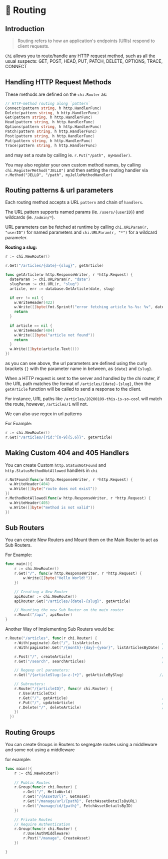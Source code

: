 # 🔌 Routing

## Introduction

> Routing refers to how an application's endpoints (URIs) respond to client requests.

`Chi` allows you to route/handle any HTTP request method, such as all the usual suspects:
GET, POST, HEAD, PUT, PATCH, DELETE, OPTIONS, TRACE, CONNECT

## Handling HTTP Request Methods


These methods are defined on the `chi.Router` as:

```go
// HTTP-method routing along `pattern`
Connect(pattern string, h http.HandlerFunc)
Delete(pattern string, h http.HandlerFunc)
Get(pattern string, h http.HandlerFunc)
Head(pattern string, h http.HandlerFunc)
Options(pattern string, h http.HandlerFunc)
Patch(pattern string, h http.HandlerFunc)
Post(pattern string, h http.HandlerFunc)
Put(pattern string, h http.HandlerFunc)
Trace(pattern string, h http.HandlerFunc)
```

and may set a route by calling ie. `r.Put("/path", myHandler)`.

You may also register your own custom method names, by calling `chi.RegisterMethod("JELLO")`
and then setting the routing handler via `r.Method("JELLO", "/path", myJelloMethodHandler)`

## Routing patterns & url parameters

Each routing method accepts a URL `pattern` and chain of `handlers`.

The URL pattern supports named params (ie. `/users/{userID}`) and wildcards (ie. `/admin/*`).

URL parameters can be fetched at runtime by calling `chi.URLParam(r, "userID")` for named parameters and `chi.URLParam(r, "*")` for a wildcard parameter.

**Routing a slug:**

```go
r := chi.NewRouter()

r.Get("/articles/{date}-{slug}", getArticle)

func getArticle(w http.ResponseWriter, r *http.Request) {
  dateParam := chi.URLParam(r, "date")
  slugParam := chi.URL(r, "slug")
  article, err := database.GetArticle(date, slug)

  if err != nil {
    w.WriteHeader(422)
    w.Write([]byte(fmt.Sprintf("error fetching article %s-%s: %v", dateParam, slugParam, err)))
    return
  }
  
  if article == nil {
    w.WriteHeader(404)
    w.Write([]byte("article not found"))
    return
  }
  w.Write([]byte(article.Text()))
})
```

as you can see above, the url parameters are defined using the curly brackets `{}` with the parameter name in between, as `{date}` and `{slug}`.

When a HTTP request is sent to the server and handled by the chi router, if the URL path matches the format of `/articles/{date}-{slug}`, then the `getArticle` function will be called to send a response to the client.

For instance, URL paths like `/articles/20200109-this-is-so-cool` will match the route, however,
`/articles/1` will not.

We can also use regex in url patterns

For Example:
```go
r := chi.NewRouter()
r.Get("/articles/{rid:^[0-9]{5,6}}", getArticle)
```

## Making Custom 404 and 405 Handlers

You can create Custom `http.StatusNotFound` and `http.StatusMethodNotAllowed` handlers in `chi`
```go
r.NotFound(func(w http.ResponseWriter, r *http.Request) {
  w.WriteHeader(404)
  w.Write([]byte("route does not exist"))
})
r.MethodNotAllowed(func(w http.ResponseWriter, r *http.Request) {
  w.WriteHeader(405)
  w.Write([]byte("method is not valid"))
})
```

## Sub Routers

You can create New Routers and Mount them on the Main Router to act as Sub Routers.

For Example:
```go
func main(){
    r := chi.NewRouter()
    r.Get("/", func(w http.ResponseWriter, r *http.Request) {
        w.Write([]byte("Hello World!"))
    })

    // Creating a New Router
    apiRouter := chi.NewRouter()
    apiRouter.Get("/articles/{date}-{slug}", getArticle)

    // Mounting the new Sub Router on the main router
    r.Mount("/api", apiRouter)
}
```

Another Way of Implementing Sub Routers would be:
```go
r.Route("/articles", func(r chi.Router) {
    r.With(paginate).Get("/", listArticles)                           // GET /articles
    r.With(paginate).Get("/{month}-{day}-{year}", listArticlesByDate) // GET /articles/01-16-2017

    r.Post("/", createArticle)                                        // POST /articles
    r.Get("/search", searchArticles)                                  // GET /articles/search

    // Regexp url parameters:
    r.Get("/{articleSlug:[a-z-]+}", getArticleBySlug)                // GET /articles/home-is-toronto

    // Subrouters:
    r.Route("/{articleID}", func(r chi.Router) {
      r.Use(ArticleCtx)
      r.Get("/", getArticle)                                          // GET /articles/123
      r.Put("/", updateArticle)                                       // PUT /articles/123
      r.Delete("/", deleteArticle)                                    // DELETE /articles/123
    })
  })
```

## Routing Groups

You can create Groups in Routers to segregate routes using a middleware and some not using a middleware

for example:
```go
func main(){
    r := chi.NewRouter()
    
    // Public Routes
    r.Group(func(r chi.Router) {
		r.Get("/", HelloWorld)
		r.Get("/{AssetUrl}", GetAsset)
		r.Get("/manage/url/{path}", FetchAssetDetailsByURL)
		r.Get("/manage/id/{path}", FetchAssetDetailsByID)
	})

	// Private Routes
    // Require Authentication
	r.Group(func(r chi.Router) {
		r.Use(AuthMiddleware)
		r.Post("/manage", CreateAsset)
	})

}
```

